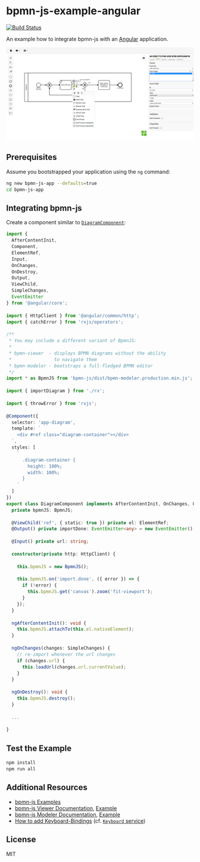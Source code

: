 # bpmn-js-example-angular

[![Build Status](https://travis-ci.com/bpmn-io/bpmn-js-example-angular.svg?branch=master)](https://travis-ci.com/bpmn-io/bpmn-js-example-angular)

An example how to integrate bpmn-js with an [Angular](https://angular.io/) application.

![Integration Screenshot](./docs/screenshot.png)

## Prerequisites

Assume you bootstrapped your application using the `ng` command:

```sh
ng new bpmn-js-app --defaults=true
cd bpmn-js-app
```


## Integrating bpmn-js

Create a component similar to [`DiagramComponent`](./bpmn-js-app/src/app/diagram/diagram.component.ts):

```typescript
import {
  AfterContentInit,
  Component,
  ElementRef,
  Input,
  OnChanges,
  OnDestroy,
  Output,
  ViewChild,
  SimpleChanges,
  EventEmitter
} from '@angular/core';

import { HttpClient } from '@angular/common/http';
import { catchError } from 'rxjs/operators';

/**
 * You may include a different variant of BpmnJS:
 *
 * bpmn-viewer  - displays BPMN diagrams without the ability
 *                to navigate them
 * bpmn-modeler - bootstraps a full-fledged BPMN editor
 */
import * as BpmnJS from 'bpmn-js/dist/bpmn-modeler.production.min.js';

import { importDiagram } from './rx';

import { throwError } from 'rxjs';

@Component({
  selector: 'app-diagram',
  template: `
    <div #ref class="diagram-container"></div>
  `,
  styles: [
    `
      .diagram-container {
        height: 100%;
        width: 100%;
      }
    `
  ]
})
export class DiagramComponent implements AfterContentInit, OnChanges, OnDestroy {
  private bpmnJS: BpmnJS;

  @ViewChild('ref', { static: true }) private el: ElementRef;
  @Output() private importDone: EventEmitter<any> = new EventEmitter();

  @Input() private url: string;

  constructor(private http: HttpClient) {

    this.bpmnJS = new BpmnJS();

    this.bpmnJS.on('import.done', ({ error }) => {
      if (!error) {
        this.bpmnJS.get('canvas').zoom('fit-viewport');
      }
    });
  }

  ngAfterContentInit(): void {
    this.bpmnJS.attachTo(this.el.nativeElement);
  }

  ngOnChanges(changes: SimpleChanges) {
    // re-import whenever the url changes
    if (changes.url) {
      this.loadUrl(changes.url.currentValue);
    }
  }

  ngOnDestroy(): void {
    this.bpmnJS.destroy();
  }

  ...

}
```


## Test the Example

```sh
npm install
npm run all
```

## Additional Resources

* [bpmn-js Examples](https://github.com/bpmn-io/bpmn-js-examples)
* [bpmn-js Viewer Documentation](https://github.com/bpmn-io/bpmn-js/blob/master/lib/Viewer.js), [Example](https://github.com/bpmn-io/bpmn-js-examples/blob/master/starter/viewer.html)
* [bpmn-js Modeler Documentation](https://github.com/bpmn-io/bpmn-js/blob/master/lib/Modeler.js), [Example](https://github.com/bpmn-io/bpmn-js-examples/tree/master/modeler)
* [How to add Keyboard-Bindings](https://forum.bpmn.io/t/hotkeys-like-the-demo/89/2) (cf. [`Keyboard` service](https://github.com/bpmn-io/diagram-js/blob/master/lib/features/keyboard/Keyboard.js))

## License

MIT
